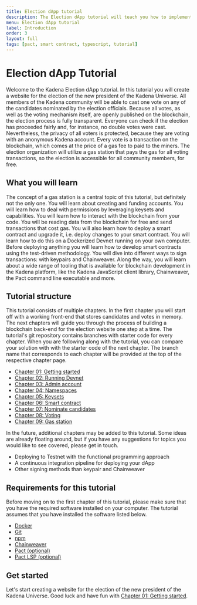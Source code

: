 ```yaml
---
title: Election dApp tutorial
description: The Election dApp tutorial will teach you how to implement a voting website that registers votes on the Kadena blockchain.
menu: Election dApp tutorial
label: Introduction
order: 3
layout: full
tags: [pact, smart contract, typescript, tutorial]
---
```


# Election dApp Tutorial

Welcome to the Kadena Election dApp tutorial. In this tutorial you will create a website for
the election of the new president of the Kadena Universe. All members of the Kadena
community will be able to cast one vote on any of the candidates nominated by the election
officials. Because all votes, as well as the voting mechanism itself, are openly published
on the blockchain, the election process is fully transparent. Everyone can check if the
election has proceeded fairly and, for instance, no double votes were cast. Nevertheless, the
privacy of all voters is protected, because they are voting with an anonymous Kadena account.
Every vote is a transaction on the blockchain, which comes at the price of a gas fee to paid
to the miners. The election organization will utilize a gas station that pays the gas for
all voting transactions, so the election is accessible for all community members, for free.

## What you will learn

The concept of a gas station is a central topic of this tutorial, but definitely not the only
one. You will learn about creating and funding accounts. You will learn how to deal with
permissions by leveraging keysets and capabilities. You will learn how to interact with the
blockchain from your code. You will be reading data from the blockchain for free and send
transactions that cost gas. You will also learn how to deploy a smart contract and upgrade it,
i.e. deploy changes to your smart contract. You will learn how to do this on a Dockerized Devnet
running on your own computer. Before deploying anything you will learn
how to develop smart contracts using the test-driven methodology. You will dive into different
ways to sign transactions: with keypairs and Chainweaver. Along the way,
you will learn about a wide range of tooling that is available for blockchain development in
the Kadena platform, like the Kadena JavaScript client library, Chainweaver, the Pact command
line executable and more.

## Tutorial structure

This tutorial consists of multiple chapters. In the first chapter you will start off with a
working front-end that stores candidates and votes in memory. The next chapters will guide
you through the process of building a blockchain back-end for the election website one
step at a time. The tutorial's git repository contains branches with starter code for every
chapter. When you are following along with the tutorial, you can compare your solution with
with the starter code of the next chapter. The branch name that corresponds to each chapter
will be provided at the top of the respective chapter page.

 * [Chapter 01: Getting started](/build/guides/election-dapp-tutorial/01-getting-started)
 * [Chapter 02: Running Devnet](/build/guides/election-dapp-tutorial/start-a-local-blockchain)
 * [Chapter 03: Admin account](/build/guides/election-dapp-tutorial/03-admin-account)
 * [Chapter 04: Namespaces](/build/guides/election-dapp-tutorial/04-namespaces)
 * [Chapter 05: Keysets](/build/guides/election-dapp-tutorial/05-keysets)
 * [Chapter 06: Smart contract](/build/guides/election-dapp-tutorial/06-smart-contract)
 * [Chapter 07: Nominate candidates](/build/guides/election-dapp-tutorial/07-nominate-candidates)
 * [Chapter 08: Voting](/build/guides/election-dapp-tutorial/08-voting)
 * [Chapter 09: Gas station](/build/guides/election-dapp-tutorial/09-gas-station)

In the future, additional chapters may be added to this tutorial. Some ideas are already floating
around, but if you have any suggestions for topics you would like to see covered, please
get in touch.

 * Deploying to Testnet with the functional programming approach
 * A continuous integration pipeline for deploying your dApp
 * Other signing methods than keypair and Chainweaver

## Requirements for this tutorial

Before moving on to the first chapter of this tutorial, please make sure that you have the
required software installed on your computer. The tutorial assumes that you have installed
the software listed below.

 - [Docker](https://docs.docker.com/get-docker/)
 - [Git](https://git-scm.com/downloads)
 - [npm](https://docs.npmjs.com/downloading-and-installing-node-js-and-npm)
 - [Chainweaver](https://github.com/kadena-io/chainweaver/releases)
 - [Pact (optional)](https://github.com/kadena-io/pact#installing-pact)
 - [Pact LSP (optional)](https://github.com/kadena-io/pact-lsp/releases)

## Get started

Let's start creating a website for the election of the new president of the Kadena Universe.
Good luck and have fun with [Chapter 01: Getting started](/build/guides/election-dapp-tutorial/01-getting-started).
